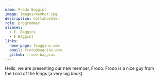 ```yaml
---
name: Frodo Baggins
image: images/member.jpg
description: Collaborator
role: programmer
aliases:
  - F. Baggins
  - F Baggins
links:
  home-page: fbaggins.com
  email: frodo@baggins.com
  github: frodo-baggins
---
```


Hello, we are presenting our new member, Frodo.
Frodo is a nice guy from the Lord of the Rings (a very big book).
